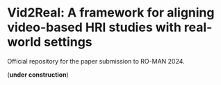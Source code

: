 # Vid2Real: A framework for aligning video-based HRI studies with real-world settings
Official repository for the paper submission to RO-MAN 2024.

(**under construction**)